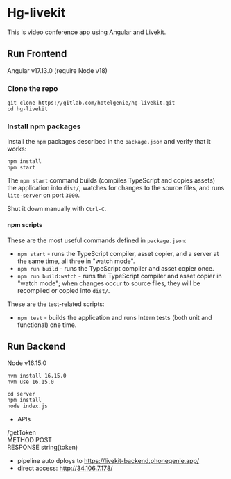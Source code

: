 # Hg-livekit

This is video conference app using Angular and Livekit.

## Run Frontend

Angular v17.13.0 (require Node v18)

### Clone the repo

```shell
git clone https://gitlab.com/hotelgenie/hg-livekit.git
cd hg-livekit
```

### Install npm packages

Install the `npm` packages described in the `package.json` and verify that it works:

```shell
npm install
npm start
```

The `npm start` command builds (compiles TypeScript and copies assets) the application into `dist/`, watches for changes to the source files, and runs `lite-server` on port `3000`.

Shut it down manually with `Ctrl-C`.

#### npm scripts

These are the most useful commands defined in `package.json`:

* `npm start` - runs the TypeScript compiler, asset copier, and a server at the same time, all three in "watch mode".
* `npm run build` - runs the TypeScript compiler and asset copier once.
* `npm run build:watch` - runs the TypeScript compiler and asset copier in "watch mode"; when changes occur to source files, they will be recompiled or copied into `dist/`.

These are the test-related scripts:

* `npm test` - builds the application and runs Intern tests (both unit and functional) one time.

## Run Backend

Node v16.15.0

```shell
nvm install 16.15.0
nvm use 16.15.0

cd server
npm install
node index.js
```

- APIs

/getToken\
METHOD      POST\
RESPONSE    string(token)

* pipeline auto dploys to https://livekit-backend.phonegenie.app/
* direct access: http://34.106.7.178/
